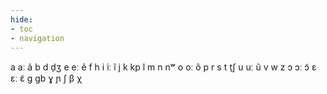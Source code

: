 ```yaml
---
hide:
- toc
- navigation
---
```

a
aː
ã
b
d
d̠ʒ
e
eː
ẽ
f
h
i
iː
ĩ
j
k
kp
l
m
n
nʷ
o
oː
õ
p
r
s
t
t̠ʃ
u
uː
ũ
v
w
z
ɔ
ɔː
ɔ̃
ɛ
ɛː
ɛ̃
ɡ
ɡb
ɣ
ɲ
ʃ
β
χ
